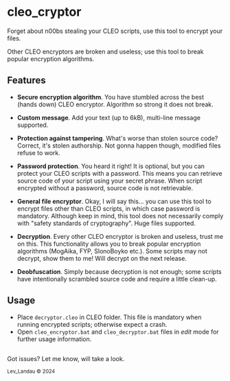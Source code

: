 # cleo_cryptor

Forget about n00bs stealing your CLEO scripts, use this tool to encrypt your files.

Other CLEO encryptors are broken and useless; use this tool to break popular encryption algorithms.

## Features

- **Secure encryption algorithm**. You have stumbled across the best (hands down) CLEO encryptor. Algorithm so strong it does not break.

- **Custom message**. Add your text (up to 6kB), multi-line message supported.

- **Protection against tampering**. What's worse than stolen source code? Correct, it's stolen authorship. Not gonna happen though, modified files refuse to work.

- **Password protection**. You heard it right! It is optional, but you can protect your CLEO scripts with a password. This means you can retrieve source code of your script using your secret phrase. When script encrypted without a password, source code is not retrievable.

- **General file encryptor**. Okay, I will say this... you can use this tool to encrypt files other than CLEO scripts, in which case password is mandatory. Although keep in mind, this tool does not necessarily comply with "safety standards of cryptography". Huge files supported.

- **Decryption**. Every other CLEO encryptor is broken and useless, trust me on this. This functionality allows you to break popular encryption algorithms (MogAika, FYP, SlonoBoyko etc.). Some scripts may not decrypt, show them to me! Will decrypt on the next release.

- **Deobfuscation**. Simply because decryption is not enough; some scripts have intentionally scrambled source code and require a little clean-up.

## Usage

- Place `decryptor.cleo` in CLEO folder. This file is mandatory when running encrypted scripts; otherwise expect a crash.  
- Open `cleo_encryptor.bat` and `cleo_decryptor.bat` files in *edit* mode for further usage information.

##

Got issues? Let me know, will take a look.

<sup>Lev_Landau © 2024</sup>
